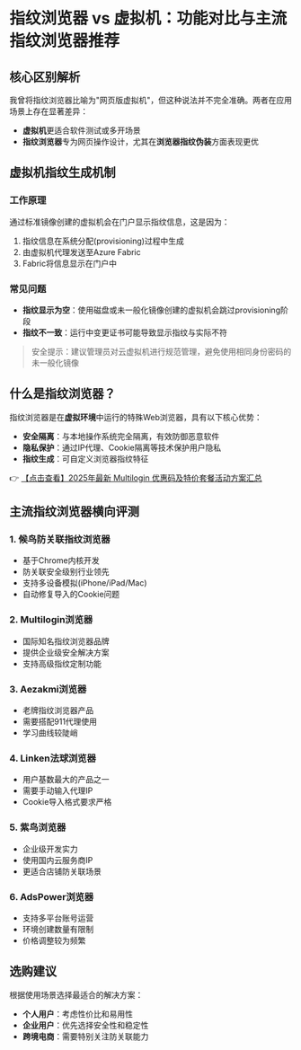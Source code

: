 # 指纹浏览器 vs 虚拟机：功能对比与主流指纹浏览器推荐

## 核心区别解析

我曾将指纹浏览器比喻为"网页版虚拟机"，但这种说法并不完全准确。两者在应用场景上存在显著差异：

- **虚拟机**更适合软件测试或多开场景
- **指纹浏览器**专为网页操作设计，尤其在**浏览器指纹伪装**方面表现更优

## 虚拟机指纹生成机制

### 工作原理
通过标准镜像创建的虚拟机会在门户显示指纹信息，这是因为：

1. 指纹信息在系统分配(provisioning)过程中生成
2. 由虚拟机代理发送至Azure Fabric
3. Fabric将信息显示在门户中

### 常见问题
- **指纹显示为空**：使用磁盘或未一般化镜像创建的虚拟机会跳过provisioning阶段
- **指纹不一致**：运行中变更证书可能导致显示指纹与实际不符

> 安全提示：建议管理员对云虚拟机进行规范管理，避免使用相同身份密码的未一般化镜像

## 什么是指纹浏览器？

指纹浏览器是在**虚拟环境**中运行的特殊Web浏览器，具有以下核心优势：

- **安全隔离**：与本地操作系统完全隔离，有效防御恶意软件
- **隐私保护**：通过IP代理、Cookie隔离等技术保护用户隐私
- **指纹生成**：可自定义浏览器指纹特征

👉 [【点击查看】2025年最新 Multilogin 优惠码及特价套餐活动方案汇总](https://bit.ly/multIlogin)

## 主流指纹浏览器横向评测

### 1. 候鸟防关联指纹浏览器
- 基于Chrome内核开发
- 防关联安全级别行业领先
- 支持多设备模拟(iPhone/iPad/Mac)
- 自动修复导入的Cookie问题

### 2. Multilogin浏览器
- 国际知名指纹浏览器品牌
- 提供企业级安全解决方案
- 支持高级指纹定制功能

### 3. Aezakmi浏览器
- 老牌指纹浏览器产品
- 需要搭配911代理使用
- 学习曲线较陡峭

### 4. Linken法球浏览器
- 用户基数最大的产品之一
- 需要手动输入代理IP
- Cookie导入格式要求严格

### 5. 紫鸟浏览器
- 企业级开发实力
- 使用国内云服务商IP
- 更适合店铺防关联场景

### 6. AdsPower浏览器
- 支持多平台账号运营
- 环境创建数量有限制
- 价格调整较为频繁

## 选购建议

根据使用场景选择最适合的解决方案：
- **个人用户**：考虑性价比和易用性
- **企业用户**：优先选择安全性和稳定性
- **跨境电商**：需要特别关注防关联能力